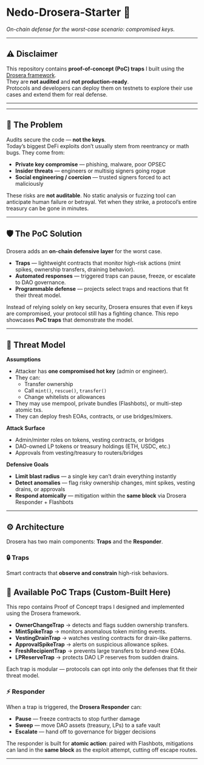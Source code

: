 # Nedo-Drosera-Starter 🌿  
_On-chain defense for the worst-case scenario: compromised keys._  

---

## ⚠️ Disclaimer  
This repository contains **proof-of-concept (PoC) traps** I built using the [Drosera framework](https://dev.drosera.io).  
They are **not audited** and **not production-ready**.  
Protocols and developers can deploy them on testnets to explore their use cases and extend them for real defense.  

---
---


## 🚨 The Problem  

Audits secure the code — **not the keys**.  
Today’s biggest DeFi exploits don’t usually stem from reentrancy or math bugs. They come from:  

- **Private key compromise** — phishing, malware, poor OPSEC  
- **Insider threats** — engineers or multisig signers going rogue  
- **Social engineering / coercion** — trusted signers forced to act maliciously  

These risks are **not auditable**. No static analysis or fuzzing tool can anticipate human failure or betrayal. Yet when they strike, a protocol’s entire treasury can be gone in minutes.  

---

## 🛡️ The PoC Solution  

Drosera adds an **on-chain defensive layer** for the worst case.  

- **Traps** — lightweight contracts that monitor high-risk actions (mint spikes, ownership transfers, draining behavior).  
- **Automated responses** — triggered traps can pause, freeze, or escalate to DAO governance.  
- **Programmable defense** — projects select traps and reactions that fit their threat model.  

Instead of relying solely on key security, Drosera ensures that even if keys are compromised, your protocol still has a fighting chance. 
This repo showcases **PoC traps** that demonstrate the model.  

---

## 🎯 Threat Model  

**Assumptions**  
- Attacker has **one compromised hot key** (admin or engineer).  
- They can:  
  - Transfer ownership  
  - Call `mint()`, `rescue()`, `transfer()`  
  - Change whitelists or allowances  
- They may use mempool, private bundles (Flashbots), or multi-step atomic txs.  
- They can deploy fresh EOAs, contracts, or use bridges/mixers.  

**Attack Surface**  
- Admin/minter roles on tokens, vesting contracts, or bridges  
- DAO-owned LP tokens or treasury holdings (ETH, USDC, etc.)  
- Approvals from vesting/treasury to routers/bridges  

**Defensive Goals**  
- **Limit blast radius** — a single key can’t drain everything instantly  
- **Detect anomalies** — flag risky ownership changes, mint spikes, vesting drains, or approvals  
- **Respond atomically** — mitigation within the **same block** via Drosera Responder + Flashbots  

---

## ⚙️ Architecture  

Drosera has two main components: **Traps** and the **Responder**.  

### 🔒 Traps  
Smart contracts that **observe and constrain** high-risk behaviors.  

## 🧩 Available PoC Traps (Custom-Built Here)

This repo contains Proof of Concept traps I designed and implemented using the Drosera framework.  

- **OwnerChangeTrap** → detects and flags sudden ownership transfers.  
- **MintSpikeTrap** → monitors anomalous token minting events.  
- **VestingDrainTrap** → watches vesting contracts for drain-like patterns.  
- **ApprovalSpikeTrap** → alerts on suspicious allowance spikes.  
- **FreshRecipientTrap** → prevents large transfers to brand-new EOAs.  
- **LPReserveTrap** → protects DAO LP reserves from sudden drains.  

Each trap is modular — protocols can opt into only the defenses that fit their threat model.  


### ⚡ Responder  
When a trap is triggered, the **Drosera Responder** can:  
- **Pause** — freeze contracts to stop further damage  
- **Sweep** — move DAO assets (treasury, LPs) to a safe vault  
- **Escalate** — hand off to governance for bigger decisions  

The responder is built for **atomic action**: paired with Flashbots, mitigations can land in the **same block** as the exploit attempt, cutting off escape routes.  

---

